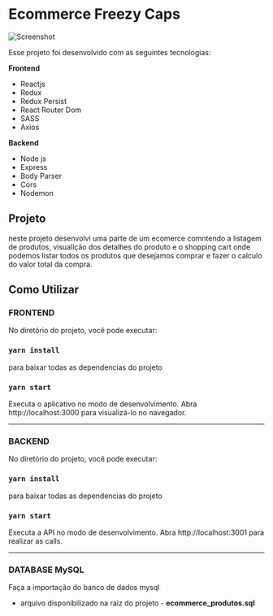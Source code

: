 # Ecommerce Freezy Caps

![Screenshot](https://user-images.githubusercontent.com/37845957/81293577-ed7fb680-9043-11ea-8be1-2b53ee489467.png)


Esse projeto foi desenvolvido com as seguintes tecnologias:

**Frontend**   
* Reactjs   
* Redux   
* Redux Persist   
* React Router Dom   
* SASS   
* Axios   

**Backend**    
* Node js    
* Express    
* Body Parser    
* Cors    
* Nodemon   

## Projeto
neste projeto desenvolvi uma parte de um ecomerce comntendo a listagem de produtos, visualição dos detalhes do produto e o shopping cart 
onde podemos listar todos os produtos que desejamos comprar e fazer o calculo do valor total da compra.

## Como Utilizar

### **FRONTEND**

No diretório do projeto, você pode executar:

### `yarn install`
para baixar todas as dependencias do projeto 

### `yarn start`

Executa o aplicativo no modo de desenvolvimento.
Abra http://localhost:3000 para visualizá-lo no navegador.
_______________________________________________________

### **BACKEND**

No diretório do projeto, você pode executar:

### `yarn install`
para baixar todas as dependencias do projeto 

### `yarn start`

Executa a API no modo de desenvolvimento.
Abra http://localhost:3001 para realizar as calls.
_______________________________________________________

### **DATABASE MySQL**
Faça a importação do banco de dados mysql
+ arquivo disponibilizado na  raiz do projeto - **ecommerce_produtos.sql**

